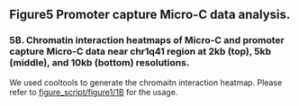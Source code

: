 ## Figure5 Promoter capture Micro-C data analysis. 

### 5B. Chromatin interaction heatmaps of Micro-C and promoter capture Micro-C data near chr1q41 region at 2kb (top), 5kb (middle), and 10kb (bottom) resolutions.

We used cooltools to generate the chromaitn interaction heatmap. Please refer to [figure_script/figure1/1B](https://github.com/rhielab/3Dgenome/tree/main/figure_script/figure1/1B) for the usage.
